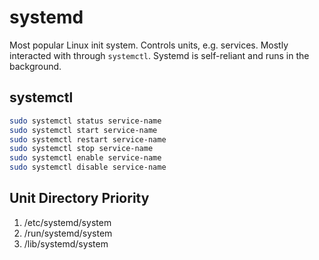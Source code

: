 # systemd

Most popular Linux init system.
Controls units, e.g. services.
Mostly interacted with through `systemctl`.
Systemd is self-reliant and runs in the background.

## systemctl
```BASH
sudo systemctl status service-name
sudo systemctl start service-name
sudo systemctl restart service-name
sudo systemctl stop service-name
sudo systemctl enable service-name
sudo systemctl disable service-name
```

## Unit Directory Priority
1. /etc/systemd/system
2. /run/systemd/system
3. /lib/systemd/system
